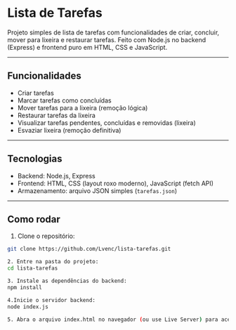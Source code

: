 # Lista de Tarefas

Projeto simples de lista de tarefas com funcionalidades de criar, concluir, mover para lixeira e restaurar tarefas. Feito com Node.js no backend (Express) e frontend puro em HTML, CSS e JavaScript.

---

## Funcionalidades

- Criar tarefas
- Marcar tarefas como concluídas
- Mover tarefas para a lixeira (remoção lógica)
- Restaurar tarefas da lixeira
- Visualizar tarefas pendentes, concluídas e removidas (lixeira)
- Esvaziar lixeira (remoção definitiva)

---

## Tecnologias

- Backend: Node.js, Express
- Frontend: HTML, CSS (layout roxo moderno), JavaScript (fetch API)
- Armazenamento: arquivo JSON simples (`tarefas.json`)

---

## Como rodar

1. Clone o repositório:
```bash
git clone https://github.com/Lvenc/lista-tarefas.git

2. Entre na pasta do projeto:
cd lista-tarefas

3. Instale as dependências do backend:
npm install

4.Inicie o servidor backend:
node index.js

5. Abra o arquivo index.html no navegador (ou use Live Server) para acessar o frontend.
